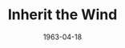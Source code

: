 ---
title: Inherit the Wind
date: 1963-04-18
closing_date: 1963-04-27
layout: productions
featured_image: 
image_caption:
image_credit:
playbill:
category:
Theatre: Theatre Jacksonville
Venue: Little Theatre
cast:
  Rachel Brown: Vicky Johnson
  Meeker: A. J. Marshall
  Bertram Cates: Bill Nickel
  Mr. Goodfellow: Joe Caldwell
  Mrs. Krebs: Anita Cheshire
  Rev. Jeremiah Brown: Robert Agnew
  Corkin: Norman Fisher
  Bollinger: Ralph Kunsberg
  Mr. Bannister: Emanual Ehrlich
  Melinda: Cathy Logan
  Howard: Stephen Suhrer
  Mrs. Loomis: Bambi Bowen
  Hot Dog Man: Roy Taylor
  Mrs. McLain: Peggy Stephenson
  Mrs. Blair: Kay S. Hicks
  Elijah: William Milton
  E.K. Hornbeck: Ted Weeks
  Hurdy Gurdy Man: Riley Granger
  Timmy: Marshall Nazworth
  Sunny: Charlotte Smotherman
  Mayor: Art Logan
  Mathew Harrison Brady: Harold Bergman
  Mrs. Brady: Jean Goodman
  Tom Davenport: Fred Fischer
  Henry Drummond: Arthur J. Gutman
  Judge: William S. Thornton
  Dunlap: Burl Balay
  Sillers: Lucky Simpson
  Reuter's Man: Ed Poole
  Harry Y. Esterbrook: Richard Snyder
  Doc Kimble: Durward Hawkins
  Mayor's Wife: Beverly Fink
  Dr. Amos D. Keller: Joe Hyde
  Dr. Allen Page: Ernest Goldsmith
  Walter Aaronson: David Goodman
  Phil: Dan Griffin
  Diana: Diana Schuh
  Robin: Robin Grossberg
crew:
  Director: George Ballis
  Set Designer: Ben Jones
  Technical Director: Pete House
  Scenic Art Work: Robert Krell
  Costumes: 
    - Frank Ridge
    - Ellen Black
  Lighting Designer: Chase Ambler
  Stage Manager: Peggy Miller
  Assistant Stage Manager: A.J. Marshall
  Lighting: 
    - Ed Clarmont
    - Hal Hunter
  Sound: Madge Bruner
  Properties: 
    - Ed Poole
    - Jean Charles
    - Esther Barnes
    - Ellen Black
    - Helen Cochran
    - Gladys Dale
    - A. Ira Fink
    - Margreat Hawkins
    - Thelma Mayeron
    - Edythe Price
    - Jane Thompson
    - Doris Thornhill
    - Mary Thornhill
    - Eula Walters
  Make-Up: 
    - Marion Conner
    - Beverly Fink
    - Doris Hindin
    - Gaylynn Holt
    - Toni Ott
    - Jane Porter
    - Verdo Pryor
    - Thelma Mayeron
    - Richard Snyder
  Construction and Painting: 
    - Bob Schuh
    - Diana Schuh
    - Jack Brawley
    - Robin Grossberg
    - Charlotte Smotherman
    - Robert Krell
    - Ida Pearson
    - Hank Pearson
    - Gladys Dale
    - A.J. Marshall
    - Pete House
    - Joanne House
external_links:
---